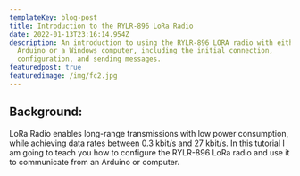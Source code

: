 ```yaml
---
templateKey: blog-post
title: Introduction to the RYLR-896 LoRa Radio
date: 2022-01-13T23:16:14.954Z
description: An introduction to using the RYLR-896 LORA radio with either an
  Arduino or a Windows computer, including the initial connection,
  configuration, and sending messages.
featuredpost: true
featuredimage: /img/fc2.jpg
---
```

## Background:

LoRa Radio enables long-range transmissions with low power consumption, while achieving data rates between 0.3 kbit/s and 27 kbit/s. In this tutorial I am going to teach you how to configure the RYLR-896 LoRa radio and use it to communicate from an Arduino or computer.